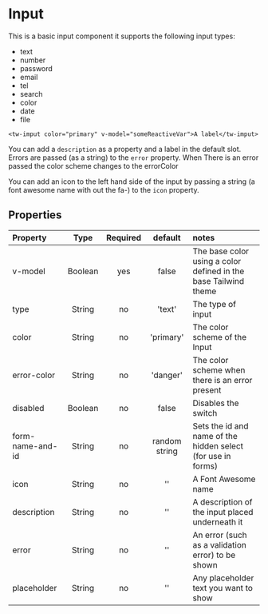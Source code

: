 # Input

This is a basic input component it supports the following input types:
* text
* number
* password
* email
* tel
* search
* color
* date
* file

```vue
<tw-imput color="primary" v-model="someReactiveVar">A label</tw-imput>
```
You can add a `description` as a property and a label in the default slot. Errors are passed (as a string) to the `error` property. When
There is an error passed the color scheme changes to the errorColor

You can add an icon to the left hand side of the input by passing a string (a font awesome name with out the fa-) to the `icon` property. 

 
## Properties

| Property         |  Type   | Required |    default    | notes                                                           |
|:-----------------|:-------:|:--------:|:-------------:|:----------------------------------------------------------------|
| v-model          | Boolean |   yes    |     false     | The base color using a color defined in the base Tailwind theme |
| type             | String  |    no    |    'text'     | The type of input                                               |
| color            | String  |    no    |   'primary'   | The color scheme of the Input                                   |
| error-color      | String  |    no    |   'danger'    | The color scheme when there is an error present                 |
| disabled         | Boolean |    no    |     false     | Disables the switch                                             |
| form-name-and-id | String  |    no    | random string | Sets the id and name of the hidden select (for use in forms)    |
| icon             | String  |    no    |      ''       | A Font Awesome name                                             |
| description      | String  |    no    |      ''       | A description of the input placed underneath it                 |
| error            | String  |    no    |      ''       | An error (such as a validation error) to be shown               |
| placeholder      | String  |    no    |      ''       | Any placeholder text you want to show                           |

